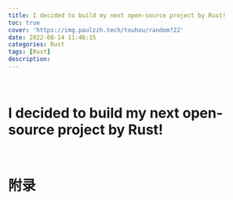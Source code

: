 ```yaml
---
title: I decided to build my next open-source project by Rust!
toc: true
cover: 'https://img.paulzzh.tech/touhou/random?22'
date: 2022-08-14 11:46:15
categories: Rust
tags: [Rust]
description: 
---
```




<br/>

<!--more-->

# **I decided to build my next open-source project by Rust!**









<br/>

# **附录**






<br/>
